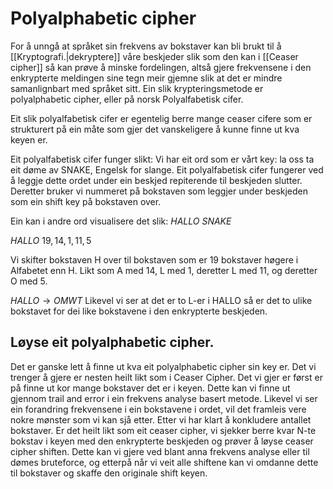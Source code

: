 # Polyalphabetic cipher

For å unngå at språket sin frekvens av bokstaver kan bli brukt til å [[Kryptografi.|dekryptere]] våre beskjeder slik som den kan i [[Ceaser cipher]] så kan prøve å minske fordelingen, altså gjere frekvensene i den enkrypterte meldingen sine tegn meir gjemne slik at det er mindre samanlignbart med språket sitt. Ein slik krypteringsmetode er polyalphabetic cipher, eller på norsk Polyalfabetisk cifer.

Eit slik polyalfabetisk cifer er egentelig berre mange ceaser cifere som er strukturert på ein måte som gjer det vanskeligere å kunne finne ut kva keyen er.

Eit polyalfabetisk cifer funger slikt:
Vi har eit ord som er vårt key: la oss ta eit døme av SNAKE, Engelsk for slange.
Eit polyalfabetisk cifer fungerer ved å leggje dette ordet under ein beskjed repiterende til beskjeden slutter. Deretter bruker vi nummeret på bokstaven som leggjer under beskjeden som ein shift key på bokstaven over. 

Ein kan i andre ord visualisere det slik:
$HALLO$
$SNAKE$

$HALLO$
$19,14, 1, 11, 5$

Vi skifter bokstaven H over til bokstaven som er 19 bokstaver høgere i Alfabetet enn H.
Likt som A med 14, L med 1, deretter L med 11, og deretter O med 5.

$HALLO \rightarrow OMWT$
Likevel vi ser at det er to L-er i HALLO så er det to ulike bokstavet for dei like bokstavene i den enkrypterte beskjeden.

## Løyse eit polyalphabetic cipher.

Det er ganske lett å finne ut kva eit polyalphabetic cipher sin key er.
Det vi trenger å gjere er nesten heilt likt som i Ceaser Cipher. 
Det vi gjer er først er på finne ut kor mange bokstaver det er i keyen.
Dette kan vi finne ut gjennom trail and error i ein frekvens analyse basert metode.
Likevel vi ser ein forandring frekvensene i ein bokstavene i ordet, vil det framleis vere nokre mønster som vi kan sjå etter. Etter vi har klart å konkludere antallet bokstaver.
Er det heilt likt som eit ceaser cipher, vi sjekker berre kvar N-te bokstav i keyen med den enkrypterte beskjeden og prøver å løyse ceaser cipher shiften. Dette kan vi gjere ved blant anna frekvens analyse eller til dømes bruteforce, og etterpå når vi veit alle shiftene kan vi omdanne dette til bokstaver og skaffe den originale shift keyen.





